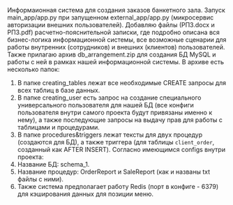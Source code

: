 Информаионная система для создания заказов банкетного зала.
Запуск main_app/app.py при запущенном external_app/app.py (микросервис авторизации внешних пользователей).
Добавляю файлы (РПЗ.docx и РПЗ.pdf) расчетно-пояснительной записки, где подробно описана вся бизнес-логика информационной системы, все возможные сценарии для работы внутренних (сотрудников) и внешних (клиентов) пользователей.
Также прилагаю архив db_arrangement.zip для создания БД MySQL и работы с ней в рамках нашей информационной системы. В архиве есть несколько папок:
1. В папке creating_tables лежат все необходимые CREATE запросы для всех таблиц в базе данных.
2. В папке creating_user есть запрос на создание специального универсального пользователя для нашей БД (все конфиги пользователя внутри самого проекта будут привязаны именно к нему), а также последующие запросы на выдачу прав для работы с таблицами и процедурами.
3. В папке procedures&triggers лежат тексты для двух процедур (создаются для БД), а также триггера (для таблицы `client_order`, созданный как AFTER INSERT).
Согласно имеющимся configs внутри проекта:
1. Название БД: schema_1.
2. Название процедур: OrderReport и SaleReport (как и названы txt файлы с ними).
3. Также система предполагает работу Redis (порт в конфиге - 6379) для кэширования данных для позиции меню.
